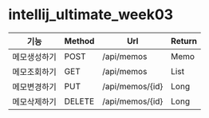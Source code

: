 # intellij_ultimate_week03

|기능|Method|Url|Return|
|------|------|------|-----|
|메모생성하기|POST|/api/memos|Memo|
|메모조회하기|GET|/api/memos|List<Memo>|
|메모변경하기|PUT|/api/memos/{id}|Long|
|메모삭제하기|DELETE|/api/memos/{id}|Long|

